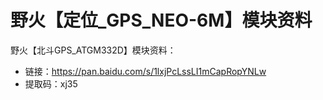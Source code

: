 # 野火【定位_GPS_NEO-6M】模块资料
野火【北斗GPS_ATGM332D】模块资料：
* 链接：https://pan.baidu.com/s/1lxjPcLssLI1mCapRopYNLw 
* 提取码：xj35 